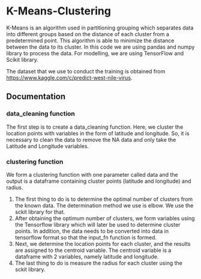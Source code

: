 # K-Means-Clustering
K-Means is an algorithm used in partitioning grouping which separates data into different groups based on the distance of each cluster from a predetermined point. This algorithm is able to minimize the distance between the data to its cluster. In this code we are using pandas and numpy library to process the data. For modelling, we are using TensorFlow and Scikit library.

The dataset that we use to conduct the training is obtained from https://www.kaggle.com/c/predict-west-nile-virus.

## Documentation

### data_cleaning function
The first step is to create a data_cleaning function. Here, we cluster the location points with variables in the form of latitude and longitude. So, it is necessary to clean the data to remove the NA data and only take the Latitude and Longitude variables.

### clustering function
We form a clustering function with one parameter called data and the output is a dataframe containing cluster points (latitude and longitude) and radius.
1. The first thing to do is to determine the optimal number of clusters from the known data. The determination method we use is elbow. We use the sckit library for that.
2. After obtaining the optimum number of clusters, we form variables using the Tensorflow library which will later be used to determine cluster points. In addition, the data needs to be converted into data in tensorflow format so that the input_fn function is formed.
3. Next, we determine the location points for each cluster, and the results are assigned to the centroid variable. The centroid variable is a dataframe with 2 variables, namely latitude and longitude.
4. The last thing to do is measure the radius for each cluster using the sckit library.
